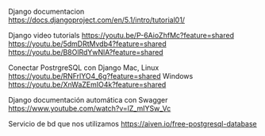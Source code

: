 
Django documentacion
https://docs.djangoproject.com/en/5.1/intro/tutorial01/

Django video tutorials
https://youtu.be/P-6AioZhfMc?feature=shared
https://youtu.be/5dmDRtMvdb4?feature=shared
https://youtu.be/B8OlRdYwNlA?feature=shared


Conectar PostrgreSQL con Django
Mac, Linux
https://youtu.be/RNFrlYO4_6g?feature=shared
Windows
https://youtu.be/XnWaZEmIO4k?feature=shared

Django documentación automática con Swagger
https://www.youtube.com/watch?v=lZ_mIYSw_Vc

Servicio de bd que nos utilizamos
https://aiven.io/free-postgresql-database